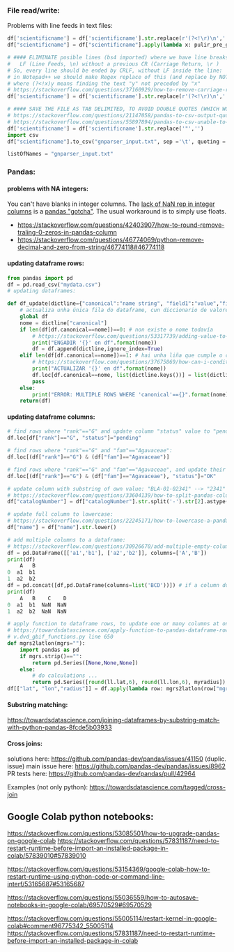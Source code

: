 ### File read/write:

Problems with line feeds in text files:
```Python
df['scientificname'] = df['scientificname'].str.replace(r'(?<!\r)\n','', regex=True) 
df["scientificname"] = df["scientificname"].apply(lambda x: pulir_pre_gnparser(x))

# #### ELIMINATE posible lines (bs4 imported) where we have line breaks 
#   LF (Line Feeds, \n) without a previous CR (Carriage Return, \r )
# So, every line should be ended by CRLF, without LF inside the line:
# in Notepad++ we should make Regex replace of this (and replace by NOTHING): (?<!\r)\n
# where (?<!x)y means finding the text "y" not preceded by "x"
# https://stackoverflow.com/questions/37160929/how-to-remove-carriage-return-in-a-dataframe
df['scientificname'] = df['scientificname'].str.replace(r'(?<!\r)\n','', regex=True) 

# #### SAVE THE FILE AS TAB DELIMITED, TO AVOID DOUBLE QUOTES (WHICH WOULD RAISE LATER PROBLEMS AS INPUT FOR gnparser):
# https://stackoverflow.com/questions/21147058/pandas-to-csv-output-quoting-issue/21147228#21147228
# https://stackoverflow.com/questions/55897894/pandas-to-csv-unable-to-set-quotes
df['scientificname'] = df['scientificname'].str.replace('"','') 
import csv
df["scientificname"].to_csv("gnparser_input.txt", sep ='\t', quoting = csv.QUOTE_NONE,escapechar="\\", index=False, header=False, encoding="utf-8")

listOfNames = "gnparser_input.txt"
```

### Pandas:

#### problems with NA integers:
You can't have blanks in integer columns.
The [lack of NaN rep in integer columns](https://stackoverflow.com/questions/21287624/convert-pandas-column-containing-nans-to-dtype-int/21290084#21290084) is a [pandas "gotcha"](https://pandas.pydata.org/pandas-docs/stable/user_guide/gotchas.html#support-for-integer-na). The usual workaround is to simply use floats.
- https://stackoverflow.com/questions/42403907/how-to-round-remove-traling-0-zeros-in-pandas-column
- https://stackoverflow.com/questions/46774069/python-remove-decimal-and-zero-from-string/46774118#46774118

#### updating dataframe rows:
```Python
from pandas import pd
df = pd.read_csv("mydata.csv")
# updating dataframes:

def df_update(dictline={"canonical":"name string", "field1":"value","field2":15}):
	# actualiza unha única fila do dataframe, cun diccionario de valores (un deles, fai de clave para localizar a fila)
	global df
	nome = dictline["canonical"]
	if len(df[df.canonical==nome])==0: # non existe o nome todavía
		# https://stackoverflow.com/questions/53317739/adding-value-to-only-a-single-column-in-pandas-dataframe/58280566#58280566
		print("ENGADIR '{}' en df".format(nome))
		df = df.append(dictline,ignore_index=True) 
	elif len(df[df.canonical==nome])==1: # hai unha liña que cumple o criterio e podemos actualizar
		# https://stackoverflow.com/questions/37675869/how-can-i-conditionally-update-multiple-columns-in-a-panda-dataframe
		print("ACTUALIZAR '{}' en df".format(nome))
		df.loc[df.canonical==nome, list(dictline.keys())] = list(dictline.values())
		pass
	else:
		print("ERROR: MULTIPLE ROWS WHERE 'canonical'=={}".format(nome))
	return(df)
```
#### updating dataframe columns:


```Python
# find rows where "rank"=="G" and update column "status" value to "pending":
df.loc[df["rank"]=="G", "status"]="pending"

# find rows where "rank"=="G" and "fam"=="Agavaceae":
df.loc[(df["rank"]=="G") & (df["fam"]=="Agavaceae")]

# find rows where "rank"=="G" and "fam"=="Agavaceae", and update their column "status" value to "OK":
df.loc[(df["rank"]=="G") & (df["fam"]=="Agavaceae"), "status"]="OK"

# update column with substring of own value: "BLA-01-02341" --> "2341" (from AHIM-gbif-check.py line 125)
# https://stackoverflow.com/questions/33604139/how-to-split-pandas-column-by-a-delimiter-and-select-preferred-element-as-the-re/33606147#33606147
df["catalogNumber"] = df["catalogNumber"].str.split('-').str[2].astype('int').astype('str')

# update full column to lowercase: 
# https://stackoverflow.com/questions/22245171/how-to-lowercase-a-pandas-dataframe-string-column-if-it-has-missing-values/22247593#22247593
df["name"] = df["name"].str.lower()

# add multiple columns to a dataframe:
# https://stackoverflow.com/questions/30926670/add-multiple-empty-columns-to-pandas-dataframe
df = pd.DataFrame([['a1','b1'], ['a2','b2']], columns=['A','B'])
print(df)
    A   B
0  a1  b1
1  a2  b2
df = pd.concat([df,pd.DataFrame(columns=list('BCD'))]) # if a column does exist, it's not added
print(df)
    A   B    C    D
0  a1  b1  NaN  NaN
1  a2  b2  NaN  NaN

# apply function to dataframe rows, to update one or many columns at once:
# https://towardsdatascience.com/apply-function-to-pandas-dataframe-rows-76df74165ee4
# v.dvd_gbif_functions.py line 650
def mgrs2latlon(mgrs=""):
	import pandas as pd
	if mgrs.strip()=="":
		return pd.Series([None,None,None])
	else:
		# do calculations ...
		return pd.Series([round(ll.lat,6), round(ll.lon,6), myradius])	
df[["lat", "lon","radius"]] = df.apply(lambda row: mgrs2latlon(row["mgrs"]), axis=1)

```
#### Substring matching:
https://towardsdatascience.com/joining-dataframes-by-substring-match-with-python-pandas-8fcde5b03933

#### Cross joins:
solutions here: https://github.com/pandas-dev/pandas/issues/41150 (duplic. issue)
main issue here: https://github.com/pandas-dev/pandas/issues/8962
PR tests here: https://github.com/pandas-dev/pandas/pull/42964

Examples (not only python):
https://towardsdatascience.com/tagged/cross-join

## Google Colab python notebooks:

https://stackoverflow.com/questions/53085501/how-to-upgrade-pandas-on-google-colab
https://stackoverflow.com/questions/57831187/need-to-restart-runtime-before-import-an-installed-package-in-colab/57839010#57839010

https://stackoverflow.com/questions/53154369/google-colab-how-to-restart-runtime-using-python-code-or-command-line-interf/53165687#53165687

https://stackoverflow.com/questions/55036559/how-to-autosave-notebooks-in-google-colab/69570529#69570529

https://stackoverflow.com/questions/55005114/restart-kernel-in-google-colab#comment96775342_55005114
https://stackoverflow.com/questions/57831187/need-to-restart-runtime-before-import-an-installed-package-in-colab

